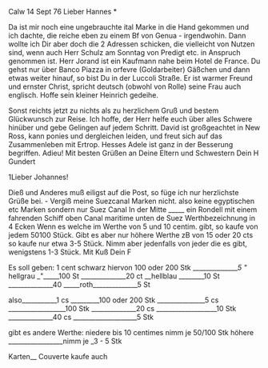  Calw 14 Sept 76
Lieber Hannes <Frohnmy>*

Da ist mir noch eine ungebrauchte ital Marke in die Hand gekommen und ich dachte, die reiche eben zu einem Bf von Genua - irgendwohin. Dann wollte ich Dir aber doch die 2 Adressen schicken, die vielleicht von Nutzen sind, wenn auch Herr Schulz am Sonntag von Predigt etc. in Anspruch genommen ist. Herr Jorand ist ein Kaufmann nahe beim Hotel de France. Du gehst nur über Banco Piazza in orfevre (Goldarbeiter) Gäßchen und dann etwas weiter hinauf, so bist Du in der Luccoli Straße. Er ist warmer Freund und ernster Christ, spricht deutsch (obwohl von Rolle) seine Frau auch englisch. Hoffe sein kleiner Heinrich gedeihe.

Sonst reichts jetzt zu nichts als zu herzlichem Gruß und bestem Glückwunsch zur Reise. Ich hoffe, der Herr helfe euch über alles Schwere hinüber und gebe Gelingen auf jedem Schritt. David ist großgeachtet in New Ross, kann ponies und dergleichen leiden, und freut sich auf das Zusammenleben mit Ertrop. Hesses Adele ist ganz in der Besserung begriffen. Adieu! 
Mit besten Grüßen an Deine Eltern und Schwestern
 Dein H Gundert


1Lieber Johannes!

Dieß und Anderes muß eiligst auf die Post, so füge ich nur herzlichste Grüße bei. - Vergiß meine Suezcanal Marken nicht.
also keine egyptischen etc Marken sondern nur Suez Canal
In der Mitte _____ ein Rondell mit einem fahrenden Schiff oben Canal maritime unten de Suez
Werthbezeichnung in 4 Ecken
Wenn es welche im Werthe von 5 und 10 centim. gibt, so kaufe von jedem 50100 Stück. Gibt es aber nur höhere Werthe zB von 15 oder 20 cts so kaufe nur etwa 3-5 Stück. Nimm aber jedenfalls von jeder die es gibt, wenigstens 1-3 Stück.
 Mit Kuß Dein F

Es soll geben: 1 cent schwarz hiervon 100 oder 200 Stk
_______________5 _"__ hellgrau _"_____100 St
______________20 ct __hellblau ________10 St
______________40 _____roth______________5 St

also___________1 cs _________100 oder 200 Stk
_______________5 cs __________________100 Stk
______________20 cs ___________________10 Stk
______________40 cs ____________________5 Stk

gibt es andere Werthe:
niedere bis 10 centimes nimm je 50/100 Stk
höhere _________________nimm je _3 - 5 Stk

Karten__
Couverte kaufe auch

